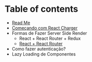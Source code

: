 # Table of contents

* [Read Me](README.md)
* [Começando com React Charger](comecando-com-react-charger.md)
* Formas de Fazer Server Side Render
  * React + React Router + Redux
  * [React + React Router](untitled/untitled-1.md)
* Como fazer autenticação?
* Lazy Loading de Componentes

